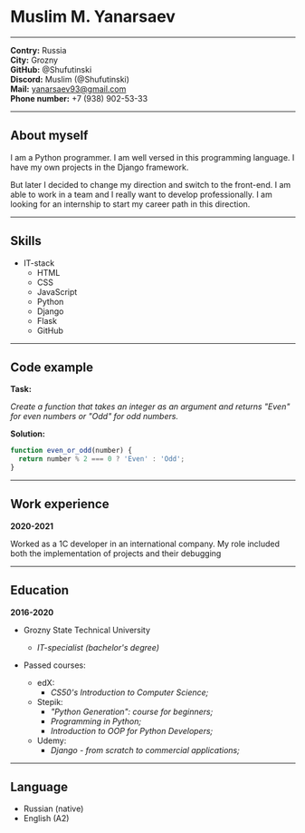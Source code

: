 # Muslim M. Yanarsaev

---
__Contry:__ Russia\
__City:__ Grozny\
__GitHub:__ @Shufutinski\
__Discord:__ Muslim (@Shufutinski)\
__Mail:__ yanarsaev93@gmail.com\
__Phone number:__ +7 (938) 902-53-33

---
## About myself

I am a Python programmer. I am well versed in this programming language. I have my own projects in the Django framework.

But later I decided to change my direction and switch to the front-end.
I am able to work in a team and I really want to develop professionally.
I am looking for an internship to start my career path in this direction.

---
## Skills

* IT-stack
  + HTML
  + CSS
  + JavaScript
  + Python
  + Django
  + Flask
  + GitHub

---
## Code example

__Task:__

_Create a function that takes an integer as an argument and returns "Even" for even numbers or "Odd" for odd numbers._

__Solution:__

```javascript
function even_or_odd(number) {
  return number % 2 === 0 ? 'Even' : 'Odd';
}
```
---
## Work experience

__2020-2021__

Worked as a 1C developer in an international company. My role included both the implementation of projects and their debugging

---

 ## Education
 
 __2016-2020__

* Grozny State Technical University
  + _IT-specialist (bachelor's degree)_

* Passed courses:
  + edX:
    - _CS50's Introduction to Computer Science;_
  + Stepik:
    - _"Python Generation": course for beginners;_
    - _Programming in Python;_
    - _Introduction to OOP for Python Developers;_
  + Udemy:
    - _Django - from scratch to commercial applications;_

---
## Language

* Russian (native)
* English (A2)